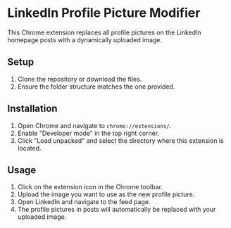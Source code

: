 # LinkedIn Profile Picture Modifier

This Chrome extension replaces all profile pictures on the LinkedIn homepage posts with a dynamically uploaded image.

## Setup

1. Clone the repository or download the files.
2. Ensure the folder structure matches the one provided.

## Installation

1. Open Chrome and navigate to `chrome://extensions/`.
2. Enable "Developer mode" in the top right corner.
3. Click "Load unpacked" and select the directory where this extension is located.

## Usage

1. Click on the extension icon in the Chrome toolbar.
2. Upload the image you want to use as the new profile picture.
3. Open LinkedIn and navigate to the feed page.
4. The profile pictures in posts will automatically be replaced with your uploaded image.
